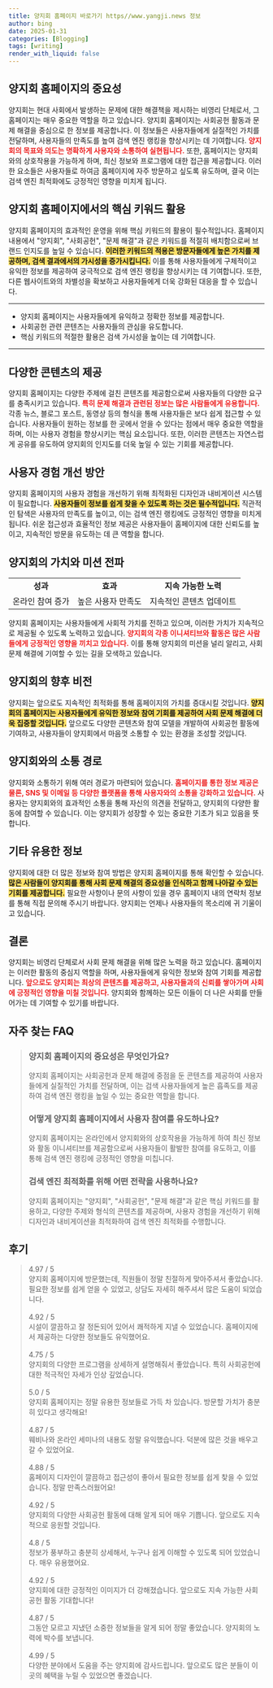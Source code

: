 ```yaml
---
title: 양지회 홈페이지 바로가기 https//www.yangji.news 정보
author: bing
date: 2025-01-31
categories: [Blogging]
tags: [writing]
render_with_liquid: false
---
```



<h2 id='양지회_중요성'>양지회 홈페이지의 중요성</h2>

<p>양지회는 현대 사회에서 발생하는 문제에 대한 해결책을 제시하는 비영리 단체로서, 그 홈페이지는 매우 중요한 역할을 하고 있습니다. 양지회 홈페이지는 사회공헌 활동과 문제 해결을 중심으로 한 정보를 제공합니다. 이 정보들은 사용자들에게 실질적인 가치를 전달하며, 사용자들의 만족도를 높여 검색 엔진 랭킹을 향상시키는 데 기여합니다. <b><span style="color: #ee2323;">양지회의 목표와 의도는 명확하게 사용자와 소통하여 실현됩니다.</span></b> 또한, 홈페이지는 양지회와의 상호작용을 가능하게 하며, 최신 정보와 프로그램에 대한 접근을 제공합니다. 이러한 요소들은 사용자들로 하여금 홈페이지에 자주 방문하고 싶도록 유도하며, 결국 이는 검색 엔진 최적화에도 긍정적인 영향을 미치게 됩니다.</p>

<h2 id='핵심_키워드_활용'>양지회 홈페이지에서의 핵심 키워드 활용</h2>

<p>양지회 홈페이지의 효과적인 운영을 위해 핵심 키워드의 활용이 필수적입니다. 홈페이지 내용에서 "양지회", "사회공헌", "문제 해결"과 같은 키워드를 적절히 배치함으로써 브랜드 인지도를 높일 수 있습니다. <b><span style="background-color: #ffe066;">이러한 키워드의 적용은 방문자들에게 높은 가치를 제공하며, 검색 결과에서의 가시성을 증가시킵니다.</span></b> 이를 통해 사용자들에게 구체적이고 유익한 정보를 제공하여 궁극적으로 검색 엔진 랭킹을 향상시키는 데 기여합니다. 또한, 다른 웹사이트와의 차별성을 확보하고 사용자들에게 더욱 강화된 대응을 할 수 있습니다.</p>

<hr />

<ul>
    <li>양지회 홈페이지는 사용자들에게 유익하고 정확한 정보를 제공합니다.</li>
    <li>사회공헌 관련 콘텐츠는 사용자들의 관심을 유도합니다.</li>
    <li>핵심 키워드의 적절한 활용은 검색 가시성을 높이는 데 기여합니다.</li>
</ul>

<hr />

<h2 id='다양한_콘텐츠_제공'>다양한 콘텐츠의 제공</h2>

<p>양지회 홈페이지는 다양한 주제에 걸친 콘텐츠를 제공함으로써 사용자들의 다양한 요구를 충족시키고 있습니다. <b><span style="color: #ee2323;">특히 문제 해결과 관련된 정보는 많은 사람들에게 유용합니다.</span></b> 각종 뉴스, 블로그 포스트, 동영상 등의 형식을 통해 사용자들은 보다 쉽게 접근할 수 있습니다. 사용자들이 원하는 정보를 한 곳에서 얻을 수 있다는 점에서 매우 중요한 역할을 하며, 이는 사용자 경험을 향상시키는 핵심 요소입니다. 또한, 이러한 콘텐츠는 자연스럽게 공유를 유도하여 양지회의 인지도를 더욱 높일 수 있는 기회를 제공합니다.</p>

<h2 id='사용자_경험_개선'>사용자 경험 개선 방안</h2>

<p>양지회 홈페이지의 사용자 경험을 개선하기 위해 최적화된 디자인과 내비게이션 시스템이 필요합니다. <b><span style="background-color: #ffe066;">사용자들이 정보를 쉽게 찾을 수 있도록 하는 것은 필수적입니다.</span></b> 직관적인 탐색은 사용자의 만족도를 높이고, 이는 검색 엔진 랭킹에도 긍정적인 영향을 미치게 됩니다. 쉬운 접근성과 효율적인 정보 제공은 사용자들이 홈페이지에 대한 신뢰도를 높이고, 지속적인 방문을 유도하는 데 큰 역할을 합니다.</p>

<h2 id='종합'>양지회의 가치와 미션 전파</h2>

<table>
    <tr>
        <td style="text-align: center; height: 17px;"><b>성과</b></td>
        <td style="text-align: center; height: 17px;"><b>효과</b></td>
        <td style="text-align: center; height: 17px;"><b>지속 가능한 노력</b></td>
    </tr>
    <tr>
        <td style="text-align: center; height: 17px;">온라인 참여 증가</td>
        <td style="text-align: center; height: 17px;">높은 사용자 만족도</td>
        <td style="text-align: center; height: 17px;">지속적인 콘텐츠 업데이트</td>
    </tr>
</table>

<p>양지회 홈페이지는 사용자들에게 사회적 가치를 전하고 있으며, 이러한 가치가 지속적으로 제공될 수 있도록 노력하고 있습니다. <b><span style="color: #ee2323;">양지회의 각종 이니셔티브와 활동은 많은 사람들에게 긍정적인 영향을 끼치고 있습니다.</span></b> 이를 통해 양지회의 미션을 널리 알리고, 사회 문제 해결에 기여할 수 있는 길을 모색하고 있습니다.</p>

<h2 id='양지회_비전'>양지회의 향후 비전</h2>

<p>양지회는 앞으로도 지속적인 최적화를 통해 홈페이지의 가치를 증대시킬 것입니다. <b><span style="background-color: #ffe066;">양지회의 홈페이지는 사용자들에게 유익한 정보와 참여 기회를 제공하여 사회 문제 해결에 더욱 집중할 것입니다.</span></b> 앞으로도 다양한 콘텐츠와 참여 모델을 개발하여 사회공헌 활동에 기여하고, 사용자들이 양지회에서 마음껏 소통할 수 있는 환경을 조성할 것입니다.</p>

<h2 id='양지회_소통'>양지회와의 소통 경로</h2>

<p>양지회와 소통하기 위해 여러 경로가 마련되어 있습니다. <b><span style="color: #ee2323;">홈페이지를 통한 정보 제공은 물론, SNS 및 이메일 등 다양한 플랫폼을 통해 사용자와의 소통을 강화하고 있습니다.</span></b> 사용자는 양지회와의 효과적인 소통을 통해 자신의 의견을 전달하고, 양지회의 다양한 활동에 참여할 수 있습니다. 이는 양지회가 성장할 수 있는 중요한 기초가 되고 있음을 뜻합니다.</p>

<h2 id='기타_정보'>기타 유용한 정보</h2>

<p>양지회에 대한 더 많은 정보와 참여 방법은 양지회 홈페이지를 통해 확인할 수 있습니다. <b><span style="background-color: #ffe066;">많은 사람들이 양지회를 통해 사회 문제 해결의 중요성을 인식하고 함께 나아갈 수 있는 기회를 제공합니다.</span></b> 필요한 사항이나 문의 사항이 있을 경우 홈페이지 내의 연락처 정보를 통해 직접 문의해 주시기 바랍니다. 양지회는 언제나 사용자들의 목소리에 귀 기울이고 있습니다.</p>

<h2 id='결론'>결론</h2>

<p>양지회는 비영리 단체로서 사회 문제 해결을 위해 많은 노력을 하고 있습니다. 홈페이지는 이러한 활동의 중심지 역할을 하며, 사용자들에게 유익한 정보와 참여 기회를 제공합니다. <b><span style="color: #ee2323;">앞으로도 양지회는 최상의 콘텐츠를 제공하고, 사용자들과의 신뢰를 쌓아가며 사회에 긍정적인 영향을 미칠 것입니다.</span></b> 양지회와 함께하는 모든 이들이 더 나은 사회를 만들어가는 데 기여할 수 있기를 바랍니다.</p>


<h2 id='자주_찾는_FAQ'>자주 찾는 FAQ</h2>
<div itemscope="" itemtype="https://schema.org/FAQPage"> 
<blockquote> 
<div itemscope="" itemprop="mainEntity" itemtype="https://schema.org/Question"> 
<h3 itemprop="name">양지회 홈페이지의 중요성은 무엇인가요?</h3> 
<div itemscope="" itemprop="acceptedAnswer" itemtype="https://schema.org/Answer"> 
<span itemprop="text"> 
<p>양지회 홈페이지는 사회공헌과 문제 해결에 중점을 둔 콘텐츠를 제공하여 사용자들에게 실질적인 가치를 전달하며, 이는 검색 사용자들에게 높은 흡족도를 제공하여 검색 엔진 랭킹을 높일 수 있는 중요한 역할을 합니다.</p> 
</span> 
</div> 
</div> 

<div itemscope="" itemprop="mainEntity" itemtype="https://schema.org/Question"> 
<h3 itemprop="name">어떻게 양지회 홈페이지에서 사용자 참여를 유도하나요?</h3> 
<div itemscope="" itemprop="acceptedAnswer" itemtype="https://schema.org/Answer"> 
<span itemprop="text"> 
<p>양지회 홈페이지는 온라인에서 양지회와의 상호작용을 가능하게 하여 최신 정보와 활동 이니셔티브를 제공함으로써 사용자들이 활발한 참여를 유도하고, 이를 통해 검색 엔진 랭킹에 긍정적인 영향을 미칩니다.</p> 
</span> 
</div> 
</div> 

<div itemscope="" itemprop="mainEntity" itemtype="https://schema.org/Question"> 
<h3 itemprop="name">검색 엔진 최적화를 위해 어떤 전략을 사용하나요?</h3> 
<div itemscope="" itemprop="acceptedAnswer" itemtype="https://schema.org/Answer"> 
<span itemprop="text"> 
<p>양지회 홈페이지는 "양지회", "사회공헌", "문제 해결"과 같은 핵심 키워드를 활용하고, 다양한 주제와 형식의 콘텐츠를 제공하며, 사용자 경험을 개선하기 위해 디자인과 내비게이션을 최적화하여 검색 엔진 최적화를 수행합니다.</p> 
</span> 
</div> 
</div> 
</blockquote> 
</div>
<h2 id='후기'>후기</h2>
<div itemscope itemtype="https://schema.org/Product">
  <blockquote>
  <div itemprop="review" itemscope itemtype="https://schema.org/Review">
      <div itemprop="reviewRating" itemscope itemtype="https://schema.org/Rating"> <span itemprop="ratingValue">4.97</span> / <span itemprop="bestRating">5</span> </div>
      <span itemprop="reviewBody">양지회 홈페이지에 방문했는데, 직원들이 정말 친절하게 맞아주셔서 좋았습니다. 필요한 정보를 쉽게 얻을 수 있었고, 상담도 자세히 해주셔서 많은 도움이 되었습니다.</span>
  </div>
  <br>
  <div itemprop="review" itemscope itemtype="https://schema.org/Review">
      <div itemprop="reviewRating" itemscope itemtype="https://schema.org/Rating"> <span itemprop="ratingValue">4.92</span> / <span itemprop="bestRating">5</span> </div>
      <span itemprop="reviewBody">시설이 깔끔하고 잘 정돈되어 있어서 쾌적하게 지낼 수 있었습니다. 홈페이지에서 제공하는 다양한 정보들도 유익했어요.</span>
  </div>
  <br>
  <div itemprop="review" itemscope itemtype="https://schema.org/Review">
      <div itemprop="reviewRating" itemscope itemtype="https://schema.org/Rating"> <span itemprop="ratingValue">4.75</span> / <span itemprop="bestRating">5</span> </div>
      <span itemprop="reviewBody">양지회의 다양한 프로그램을 상세하게 설명해줘서 좋았습니다. 특히 사회공헌에 대한 적극적인 자세가 인상 깊었습니다.</span>
  </div>
  <br>
  <div itemprop="review" itemscope itemtype="https://schema.org/Review">
      <div itemprop="reviewRating" itemscope itemtype="https://schema.org/Rating"> <span itemprop="ratingValue">5.0</span> / <span itemprop="bestRating">5</span> </div>
      <span itemprop="reviewBody">양지회 홈페이지는 정말 유용한 정보들로 가득 차 있습니다. 방문할 가치가 충분히 있다고 생각해요!</span>
  </div>
  <br>
  <div itemprop="review" itemscope itemtype="https://schema.org/Review">
      <div itemprop="reviewRating" itemscope itemtype="https://schema.org/Rating"> <span itemprop="ratingValue">4.87</span> / <span itemprop="bestRating">5</span> </div>
      <span itemprop="reviewBody">웨비나와 온라인 세미나의 내용도 정말 유익했습니다. 덕분에 많은 것을 배우고 갈 수 있었어요.</span>
  </div>
  <br>
  <div itemprop="review" itemscope itemtype="https://schema.org/Review">
      <div itemprop="reviewRating" itemscope itemtype="https://schema.org/Rating"> <span itemprop="ratingValue">4.88</span> / <span itemprop="bestRating">5</span> </div>
      <span itemprop="reviewBody">홈페이지 디자인이 깔끔하고 접근성이 좋아서 필요한 정보를 쉽게 찾을 수 있었습니다. 정말 만족스러웠어요!</span>
  </div>
  <br>
  <div itemprop="review" itemscope itemtype="https://schema.org/Review">
      <div itemprop="reviewRating" itemscope itemtype="https://schema.org/Rating"> <span itemprop="ratingValue">4.92</span> / <span itemprop="bestRating">5</span> </div>
      <span itemprop="reviewBody">양지회의 다양한 사회공헌 활동에 대해 알게 되어 매우 기쁩니다. 앞으로도 지속적으로 응원할 것입니다.</span>
  </div>
  <br>
  <div itemprop="review" itemscope itemtype="https://schema.org/Review">
      <div itemprop="reviewRating" itemscope itemtype="https://schema.org/Rating"> <span itemprop="ratingValue">4.8</span> / <span itemprop="bestRating">5</span> </div>
      <span itemprop="reviewBody">정보가 풍부하고 충분히 상세해서, 누구나 쉽게 이해할 수 있도록 되어 있었습니다. 매우 유용했어요.</span>
  </div>
  <br>
  <div itemprop="review" itemscope itemtype="https://schema.org/Review">
      <div itemprop="reviewRating" itemscope itemtype="https://schema.org/Rating"> <span itemprop="ratingValue">4.92</span> / <span itemprop="bestRating">5</span> </div>
      <span itemprop="reviewBody">양지회에 대한 긍정적인 이미지가 더 강해졌습니다. 앞으로도 지속 가능한 사회공헌 활동 기대합니다!</span>
  </div>
  <br>
  <div itemprop="review" itemscope itemtype="https://schema.org/Review">
      <div itemprop="reviewRating" itemscope itemtype="https://schema.org/Rating"> <span itemprop="ratingValue">4.87</span> / <span itemprop="bestRating">5</span> </div>
      <span itemprop="reviewBody">그동안 모르고 지냈던 소중한 정보들을 알게 되어 정말 좋았습니다. 양지회의 노력에 박수를 보냅니다.</span>
  </div>
  <br>
  <div itemprop="review" itemscope itemtype="https://schema.org/Review">
      <div itemprop="reviewRating" itemscope itemtype="https://schema.org/Rating"> <span itemprop="ratingValue">4.99</span> / <span itemprop="bestRating">5</span> </div>
      <span itemprop="reviewBody">다양한 분야에서 도움을 주는 양지회에 감사드립니다. 앞으로도 많은 분들이 이곳의 혜택을 누릴 수 있었으면 좋겠습니다.</span>
  </div>
  </blockquote>
</div>
